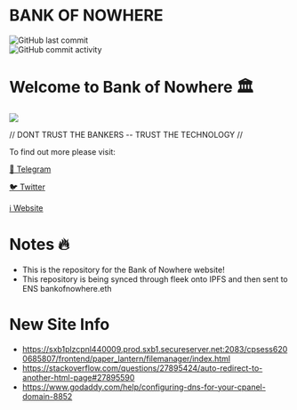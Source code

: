 # **BANK OF NOWHERE**
<img alt="GitHub last commit" src="https://img.shields.io/github/last-commit/s0crates-eth/gm?color=orange&label=BON%20was%20here%3D%3E&style=plastic"><br><img alt="GitHub commit activity" src="https://img.shields.io/github/commit-activity/y/s0crates-eth/gm?color=orange&label=commits%20so%20far%20%3D%3E&style=plastic">

# Welcome to Bank of Nowhere 🏛️

![](https://pbs.twimg.com/profile_banners/1543484568917135361/1671210983/1500x500)

// DONT TRUST THE BANKERS -- TRUST THE TECHNOLOGY //

To find out more please visit:

[💬 Telegram](https://t.me/BankOfNowhereChat)

[🐦 Twitter](https://twitter.com/bankofnowhere)

[ℹ️ Website](https://bankofnowhere.eth.limo)

# Notes 🔥

- This is the repository for the Bank of Nowhere website! 
- This repository is being synced through fleek onto IPFS and then sent to ENS bankofnowhere.eth

# New Site Info
- https://sxb1plzcpnl440009.prod.sxb1.secureserver.net:2083/cpsess6200685807/frontend/paper_lantern/filemanager/index.html
- https://stackoverflow.com/questions/27895424/auto-redirect-to-another-html-page#27895590
- https://www.godaddy.com/help/configuring-dns-for-your-cpanel-domain-8852
